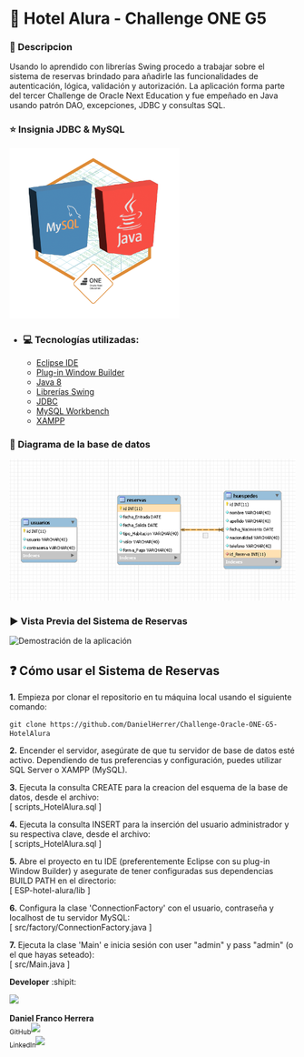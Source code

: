 # :hotel: Hotel Alura - Challenge ONE G5

### :bookmark_tabs: Descripcion

Usando lo aprendido con librerías Swing procedo a trabajar sobre el sistema de reservas brindado para añadirle las funcionalidades de autenticación, lógica, validación y autorización. La aplicación forma parte del tercer Challenge de Oracle Next Education y fue empeñado en Java usando patrón DAO, excepciones, JDBC y consultas SQL.

### :star: Insignia JDBC & MySQL

<a src="https://d335luupugsy2.cloudfront.net/cms%2Ffiles%2F10224%2F1677508436Prancheta_1.png?utm_campaign=alura_latam_-_challenge_email_projeto_6_esp&utm_medium=email&utm_source=RD+Station"><img src="/03_insignia_java_sql_jdbc.png" width="300px" alt="Insignia Obtenida por la aplicacion Hotel Alura"></a>

- ### :computer: Tecnologías utilizadas:

    - [Eclipse IDE](https://eclipseide.org/)
    - [Plug-in Window Builder](https://projects.eclipse.org/projects/tools.windowbuilder)
    - [Java 8](https://www.java.com/en/)
    - [Librerías Swing](https://www.aluracursos.com/blog/biblioteca-swing)
    - [JDBC](https://www.aluracursos.com/blog/conociendo-el-jdbc)
    - [MySQL Workbench](https://www.mysql.com/products/workbench/)
    - [XAMPP](https://www.apachefriends.org/es/index.html)

### :open_file_folder: Diagrama de la base de datos

<img src="/entidad-relacion-hotel-alura.png" width="800"/>

### :arrow_forward: Vista Previa del Sistema de Reservas

<img src="/demo_hotel_test_30sec.gif" alt="Demostración de la aplicación" width="800"/>

## :question: Cómo usar el Sistema de Reservas

<b>1.</b> Empieza por clonar el repositorio en tu máquina local usando el siguiente comando:
```
git clone https://github.com/DanielHerrer/Challenge-Oracle-ONE-G5-HotelAlura
```

<b>2.</b> Encender el servidor, asegúrate de que tu servidor de base de datos esté activo. Dependiendo de tus preferencias y configuración, puedes utilizar SQL Server o XAMPP (MySQL).

<b>3.</b> Ejecuta la consulta CREATE para la creacion del esquema de la base de datos, desde el archivo: <br> [ scripts_HotelAlura.sql ]<br>

<b>4.</b> Ejecuta la consulta INSERT para la inserción del usuario administrador y su respectiva clave, desde el archivo: <br> [ scripts_HotelAlura.sql ]<br>

<b>5.</b> Abre el proyecto en tu IDE (preferentemente Eclipse con su plug-in Window Builder) y asegurate de tener configuradas sus dependencias BUILD PATH en el directorio:<br> [ ESP-hotel-alura/lib ]<br>

<b>6.</b> Configura la clase 'ConnectionFactory' con el usuario, contraseña y localhost de tu servidor MySQL:<br> [ src/factory/ConnectionFactory.java ]<br>

<b>7.</b> Ejecuta la clase 'Main' e inicia sesión con user "admin" y pass "admin" (o el que hayas seteado):<br>  [ src/Main.java ]<br>


**Developer** :shipit:

<img src="https://media.licdn.com/dms/image/D4D03AQGfvdtFH5rngw/profile-displayphoto-shrink_800_800/0/1695088203489?e=1703116800&v=beta&t=7iFIWF6diC9KBRH6voAP5QcoxzDR7SZJshkH4bDUL2E" width=115>

**Daniel Franco Herrera**<br>
[<sub>GitHub</sub>](https://github.com/DanielHerrer)<img src="https://i.postimg.cc/hPxhb2YB/icons8-github-50.png" width =16><br>
[<sub>LinkedIn</sub>](https://www.linkedin.com/in/danielfrancoherrera/)<img src="https://i.postimg.cc/C5LJHycc/icons8-linkedin-48.png" width =16>
  
